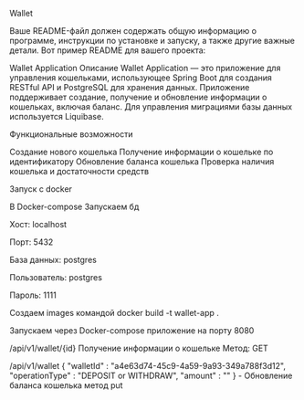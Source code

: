 Wallet


Ваше README-файл должен содержать общую информацию о программе, инструкции по установке и запуску, а также другие важные детали. Вот пример README для вашего проекта:

Wallet Application
Описание
Wallet Application
— это приложение для управления кошельками, использующее Spring Boot для создания RESTful API и PostgreSQL для хранения данных. Приложение поддерживает создание, получение и обновление информации о кошельках, включая баланс. Для управления миграциями базы данных используется Liquibase.




Функциональные возможности


Создание нового кошелька
Получение информации о кошельке по идентификатору
Обновление баланса кошелька
Проверка наличия кошелька и достаточности средств

Запуск с docker

В Docker-compose Запускаем бд

Хост: localhost

Порт: 5432

База данных: postgres

Пользователь: postgres

Пароль: 1111

Создаем images командой docker build -t wallet-app .

Запускаем через Docker-compose приложение на порту 8080

/api/v1/wallet/{id}  Получение информации о кошельке Метод: GET

/api/v1/wallet {
"walletId" : "a4e63d74-45c9-4a59-9a93-349a788f3d12",
"operationType" : "DEPOSIT or WITHDRAW",
"amount" : ""
} - Обновление баланса кошелька метод put


